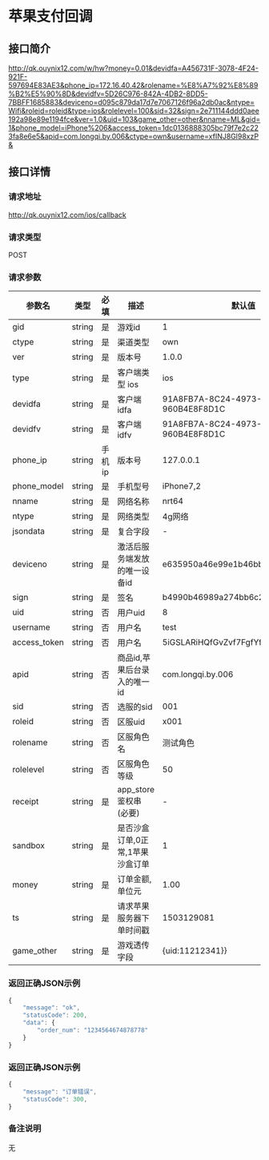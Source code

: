 # 苹果支付回调

## 接口简介
http://qk.ouynix12.com/w/hw?money=0.01&devidfa=A456731F-3078-4F24-921F-597694E83AE3&phone_ip=172.16.40.42&rolename=%E8%A7%92%E8%89%B2%E5%90%8D&devidfv=5D26C976-842A-4DB2-8DD5-7BBFF1685883&deviceno=d095c879da17d7e7067126f96a2db0ac&ntype=Wifi&roleid=roleid&type=ios&rolelevel=100&sid=32&sign=2e711144ddd0aee192a98e89e1194fce&ver=1.0&uid=103&game_other=other&nname=ML&gid=1&phone_model=iPhone%206&access_token=1dc0136888305bc79f7e2c223fa8e6e5&apid=com.longqi.by.006&ctype=own&username=xfINJ8Gl98xzP&

## 接口详情

### 请求地址
http://qk.ouynix12.com/ios/callback

### 请求类型
POST

### 请求参数
| 参数名 | 类型 | 必填 | 描述 | 默认值 |
| --- | :---: | :---: | --- | --- |
| gid | string | 是 | 游戏id | 1 |
| ctype | string | 是 | 渠道类型 | own |
| ver | string | 是 | 版本号 | 1.0.0 |
| type | string | 是 | 客户端类型 ios | ios |
| devidfa | string | 是 | 客户端idfa | 91A8FB7A-8C24-4973-94C9-960B4E8F8D1C |
| devidfv | string | 是 | 客户端idfv | 91A8FB7A-8C24-4973-94C9-960B4E8F8D1C |
| phone_ip | string | 手机ip | 版本号 | 127.0.0.1 |
| phone_model | string | 是 | 手机型号 | iPhone7,2 |
| nname | string | 是 | 网络名称 | nrt64 |
| ntype | string | 是 | 网络类型 | 4g网络 |
| jsondata | string | 是 | 复合字段 | - |
| deviceno | string | 是 | 激活后服务端发放的唯一设备id | e635950a46e99e1b46bbc1866918c520 |
| sign | string | 是 | 签名 | b4990b46989a274bb6c21ab688d01bb3 |
| uid | string | 否 | 用户uid | 8 |
| username | string | 否 | 用户名 | test |
| access_token | string | 否 | 用户名 | 5iGSLARiHQfGvZvf7FgfYfwxaezivRYG |
| apid | string | 否 | 商品id,苹果后台录入的唯一id |com.longqi.by.006 |
| sid | string | 否 | 选服的sid | 001 |
| roleid | string | 否 | 区服uid | x001 |
| rolename | string | 否 | 区服角色名 | 测试角色 |
| rolelevel | string | 否 | 区服角色等级 | 50 |
| receipt | string | 是 | app_store 鉴权串 (必要) | - |
| sandbox | string | 是 | 是否沙盒订单,0正常,1苹果沙盒订单 | 1 |
| money | string | 是 | 订单金额,单位元 | 1.00 |
| ts | string | 是 | 请求苹果服务器下单时间戳 | 1503129081 |
| game_other | string | 是 | 游戏透传字段 | {uid:11212341}} |

### 返回正确JSON示例
```javascript
{
    "message": "ok",
    "statusCode": 200,
    "data": {
        "order_num": "1234564674878778"
    }
}
```

### 返回正确JSON示例
```javascript
{
    "message": "订单错误",
    "statusCode": 300,
}
```



### 备注说明
无
